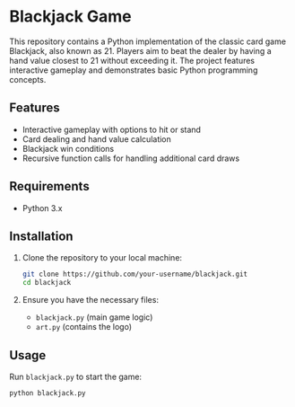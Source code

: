 # Blackjack Game

This repository contains a Python implementation of the classic card game Blackjack, also known as 21. Players aim to beat the dealer by having a hand value closest to 21 without exceeding it. The project features interactive gameplay and demonstrates basic Python programming concepts.

## Features

- Interactive gameplay with options to hit or stand
- Card dealing and hand value calculation
- Blackjack win conditions
- Recursive function calls for handling additional card draws

## Requirements

- Python 3.x

## Installation

1. Clone the repository to your local machine:

    ```sh
    git clone https://github.com/your-username/blackjack.git
    cd blackjack
    ```

2. Ensure you have the necessary files:

    - `blackjack.py` (main game logic)
    - `art.py` (contains the logo)

## Usage

Run `blackjack.py` to start the game:

```sh
python blackjack.py

